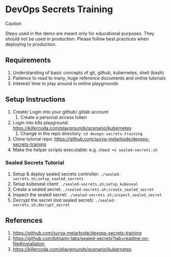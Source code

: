 # DevOps Secrets Training

> [!CAUTION]
> Steps used in the demo are meant only for educational purposes.
> They should not be used in production. Please follow best practices when deploying to production.

## Requirements

1. Understanding of basic concepts of git, github, kubernetes, shell (bash)
1. Paitence to read to many, huge reference documents and online tutorials
1. Interest/ time to play around in online playgrounds

## Setup Instructions

1. Create/ Login into your github/ gitlab account
    1. Create a personal access token 
1. Login into k8s playground: https://killercoda.com/playgrounds/scenario/kubernetes
    1. Change in the repo directory: `cd devops-secrets-training`
1. Clone tutorial repo: https://github.com/surya-melarkode/devops-secrets-training
1. Make the helper scripts executable: e.g. `chmod +x sealed-secrets.sh`
### Sealed Secrets Tutorial

1. Setup & deploy sealed secrets controller: `./sealed-secrets.sh;setup_sealed_secrets`
1. Setup kubeseal client: `./sealed-secrets.sh;setup_kubeseal`
1. Create a sealed secret: `./sealed-secrets.sh;create_sealed_secret`
1. Inspect the sealed secret: `./sealed-secrets.sh;inspect_sealed_secret`
1. Decrypt the secret (not sealed secret): `./sealed-secrets.sh;decrypt_secret`

## References

1. https://github.com/surya-melarkode/devops-secrets-training
1. https://github.com/bitnami-labs/sealed-secrets?tab=readme-ov-file#installation
1. https://killercoda.com/playgrounds/scenario/kubernetes